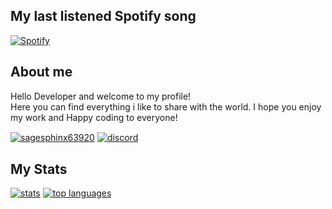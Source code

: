 ## My last listened Spotify song

      
[![Spotify](https://novatorem-seven-theta.vercel.app/api/spotify)](https://open.spotify.com/user/31qxaadom6ohwugejzlrr4kqrjhm)

## About me

Hello Developer and welcome to my profile! <br> Here you can find everything i like to share with the world. I hope you enjoy my work and Happy coding to everyone! <br>

<a href="https://discord.gg/j8emH5ap3k"><img align="center" src="https://discord.c99.nl/widget/theme-2/660887621169446964.png" alt="sagesphinx63920"/></a>
<a href="https://discord.gg/j8emH5ap3k"><img align="center" src="https://discordapp.com/api/guilds/802315201256357888/embed.png?style=banner2" alt="discord"/></a>

## My Stats
      
<div>
<a href="https://github.com/SageSphinx63920"><img alt="stats" src="https://github-readme-stats.vercel.app/api?username=SageSphinx63920&show_icons=true&count_private=true&theme=merko"></a>
<a href="https://github.com/SageSphinx63920"><img alt="top languages" src="https://github-readme-stats.vercel.app/api/top-langs/?username=SageSphinx63920&theme=merko"></a>     
</div>  
<!--
**SageSphinx63920/SageSphinx63920** is a ✨ _special_ ✨ repository because its `README.md` (this file) appears on your GitHub profile.

Here are some ideas to get you started:

- 🔭 I’m currently working on ...
- 🌱 I’m currently learning ...
- 👯 I’m looking to collaborate on ...
- 🤔 I’m looking for help with ...
- 💬 Ask me about ...
- 📫 How to reach me: ...
- 😄 Pronouns: ...
- ⚡ Fun fact: ...
-->
